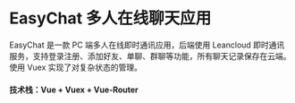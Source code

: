# EasyChat 多人在线聊天应用

EasyChat 是一款 PC 端多人在线即时通讯应用，后端使用 Leancloud 即时通讯服务，支持登录注册、添加好友、单聊、群聊等功能，所有聊天记录保存在云端。使用 Vuex 实现了对复杂状态的管理。

#### 技术栈：Vue + Vuex + Vue-Router